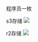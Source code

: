 
程序员一枚



s3存储
![](https://s3.xuehappy.com/TB1.ZBecq67gK0jSZFHXXa9jVXa-904-826.png)

r2存储
![](https://r2.xuehappy.com/TB1.ZBecq67gK0jSZFHXXa9jVXa-904-826.png)